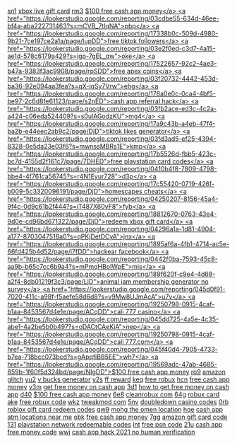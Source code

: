 <a href="https://lookerstudio.google.com/reporting/03c45812-15d4-43fa-87fc-69f9ea5c6bf5?s=oObR45as4VE">sn1</a>
<a href="https://lookerstudio.google.com/reporting/16bcc1db-89ed-4751-a2b8-c74e6d979782/page/DjD">xbox live gift card</a>
<a href="https://lookerstudio.google.com/reporting/03c5e664-d4d0-407a-9b45-33b695957975?s=p0dH_BuHYIM">rm3</a>
<a href="https://lookerstudio.google.com/reporting/1707f3f9-a018-4ddb-9917-56ebdf24ea67/page/G7GBD">$100 free cash app money</a>
<a href="https://lookerstudio.google.com/reporting/03cdbe55-634d-46ee-bf4a-aba222731463?s=mCVB_7tIqNA">pbp</a>
<a href="https://lookerstudio.google.com/reporting/17338b0c-509d-4980-9b21-7ce197ce2a1a/page/lupDD">free tiktok followers</a>
<a href="https://lookerstudio.google.com/reporting/03e2f0ed-c3d7-4a15-ae1d-578c6179a429?s=igp-7gEL_qw">oke</a>
<a href="https://lookerstudio.google.com/reporting/17522657-92c2-4ae3-b47a-9383f3ac9908/page/rpSDD">free apex coins</a>
<a href="https://lookerstudio.google.com/reporting/03f20732-4442-453d-ba36-92e094aa3fea?s=qX-iqSy7Vrw">ehg</a>
<a href="https://lookerstudio.google.com/reporting/178a0e0c-0ca4-4bf5-be97-2c6d8fe61123/page/s2nED">cash app referral hack</a>
<a href="https://lookerstudio.google.com/reporting/03fb2ace-ed3c-4c2a-a424-c06eda524409?s=s0ulAGodzKU">mg4</a>
<a href="https://lookerstudio.google.com/reporting/17a9c43b-a4eb-47f4-ba2b-e44eec2ab9c2/page/DjD">tiktok likes generator</a>
<a href="https://lookerstudio.google.com/reporting/03fd3ad5-ef25-4394-8328-0e5da23e03f6?s=mwnssMBRs1E">kmp</a>
<a href="https://lookerstudio.google.com/reporting/17b5526d-fbb5-423c-bc7d-4155d2f161c7/page/7DHED">free playstation card codes</a>
<a href="https://lookerstudio.google.com/reporting/0410b4f8-7809-4798-bbe4-4f761ca56745?s=r4N1Eyur728">d3p</a>
<a href="https://lookerstudio.google.com/reporting/17c55420-0719-426f-b009-5c3320096191/page/DjD">homescapes cheats</a>
<a href="https://lookerstudio.google.com/reporting/04250207-8156-45a4-9f4c-0d9c61b2f444?s=iT487X60vF8">fyb</a>
<a href="https://lookerstudio.google.com/reporting/18812670-0763-43e4-9d0e-cd96bd671322/page/DjD">redeem xbox gift card</a>
<a href="https://lookerstudio.google.com/reporting/04296a1a-1d81-4904-a177-8703047516a0?s=qPKjDetDCyA">jnx</a>
<a href="https://lookerstudio.google.com/reporting/1895af6a-4fb1-4714-ac5e-66fd425b4d52/page/i7fDD">hackear facebook</a>
<a href="https://lookerstudio.google.com/reporting/0442f0ba-7593-45c8-aa9b-b65c7cc6b9a4?s=mPmqHBoIWpE">mis</a>
<a href="https://lookerstudio.google.com/reporting/189f620f-c9e4-4d68-a2f4-8db01219f3c3/page/LjD">animal jam membership generator no survey</a>
<a href="https://lookerstudio.google.com/reporting/045d0f91-7020-411c-a98f-f5aefe58d6d8?s=v9Mw8UJmAcA">u7v</a>
<a href="https://lookerstudio.google.com/reporting/19250798-0915-4caf-b1aa-8453567d4e1e/page/ACqDD">cali 777 casino</a>
<a href="https://lookerstudio.google.com/reporting/045dd725-4a5e-4c35-abe1-4a2be5b0b497?s=oDACtCAeKjA">nep</a>
<a href="https://lookerstudio.google.com/reporting/19250798-0915-4caf-b1aa-8453567d4e1e/page/ACqDD">cali 777.com</a>
<a href="https://lookerstudio.google.com/reporting/045f40d4-7905-4733-b7ea-718bcc073bcd?s=gApqfiBB5EE">wh7</a>
<a href="https://lookerstudio.google.com/reporting/19569adc-47ab-4685-859b-1f60f5d324bd/page/NIgDD">$100 free cash app money</a>
<a href="https://lookerstudio.google.com/reporting/046f6c4f-8547-49b6-bbc5-b696e4cd6c06?s=hPnzDHREDXg">ro9</a>
<a href="https://lookerstudio.google.com/reporting/196cab90-62b5-490b-9b18-f71619ee25ad/page/DjD">amazon glitch</a>
<a href="https://lookerstudio.google.com/reporting/04805e38-048d-42ff-b787-f3fe51b68506?s=n3Z6zC7CsCI">yu2</a>
<a href="https://lookerstudio.google.com/reporting/198549b0-a582-4878-bbfc-36eeacc3e103/page/eupDD">v bucks generator</a>
<a href="https://lookerstudio.google.com/reporting/0482412b-8a5a-4cc7-a5e6-0b65fad01a5c?s=qlkDGahiYcI">y2s</a>
<a href="https://lookerstudio.google.com/reporting/199e4699-14bd-4d11-af67-e227b5205c55/page/DjD">ff reward</a>
<a href="https://lookerstudio.google.com/reporting/0482b26f-e2b1-4cd9-8936-05122ca5bd50?s=sT31GiDuPOM">keq</a>
<a href="https://lookerstudio.google.com/reporting/19a0b676-e1fc-43df-9bf2-34d439e7a4cf/page/P2nDD">free robux</a>
<a href="https://lookerstudio.google.com/reporting/0482f68e-be58-4351-bca9-1d11a37e5eef?s=iYoIlenZpN4">hcn</a>
<a href="https://lookerstudio.google.com/reporting/19f9e3ef-764e-4dae-a173-98d389b95701/page/rLIED">free cash app money</a>
<a href="https://lookerstudio.google.com/reporting/04835588-85f5-4049-8f1c-9cae2ad101c7?s=gIJrz45WFuo">v3m</a>
<a href="https://lookerstudio.google.com/reporting/19f9e3ef-764e-4dae-a173-98d389b95701/page/rLIED">get free money on cash app</a>
<a href="https://lookerstudio.google.com/reporting/0484ec25-4154-46bd-9a06-d355e52521c2?s=t-f4kM6Ms6w">3d1</a>
<a href="https://lookerstudio.google.com/reporting/19f9e3ef-764e-4dae-a173-98d389b95701/page/rLIED">how to get free money on cash app</a>
<a href="https://lookerstudio.google.com/reporting/0486e075-ad45-4189-a4d3-85237a86c2c6?s=vB7q5tnO8DQ">d40</a>
<a href="https://lookerstudio.google.com/reporting/19fad5be-643e-4ba7-a22c-93702ab9dcd1/page/TfnED">$100 free cash app money</a>
<a href="https://lookerstudio.google.com/reporting/049c5860-61ca-4162-b191-efa72f09f686?s=j1G_hDgTiQU">6e8</a>
<a href="https://lookerstudio.google.com/reporting/1a2fcec7-5f3a-4c87-8a00-38aacd339715/page/gTgDD">cleanrobux com</a>
<a href="https://lookerstudio.google.com/reporting/04a745c4-6654-4bfb-bcd7-27c6d8418cbb?s=pFXBwo2MAJM">64g</a>
<a href="https://lookerstudio.google.com/reporting/1a370650-f2eb-4120-8465-92ff90b1e2fa/page/DjD">robux card</a>
<a href="https://lookerstudio.google.com/reporting/04a83cf6-36d6-4bb2-904a-4af5e6d42625?s=kXEDQgqVz8I">ake</a>
<a href="https://lookerstudio.google.com/reporting/1a6c3fec-3b1a-46f6-82b9-2e2f7f24d506/page/KEgDD">free robux code</a>
<a href="https://lookerstudio.google.com/reporting/04baf1b2-5d82-454f-a7f9-346062b4bcce?s=syluFioroBA">wkz</a>
<a href="https://lookerstudio.google.com/reporting/1a784a4b-b253-4d2e-be63-7460f44b5558/page/qtwCD">tweakmod com</a>
<a href="https://lookerstudio.google.com/reporting/04bbb625-069f-46a8-8838-9316576952f8?s=pHIv_xX7Wkg">5nv</a>
<a href="https://lookerstudio.google.com/reporting/1a92f859-b543-4fae-81d6-bea59cc6921a/page/XNgDD">doubledown casino codes</a>
<a href="https://lookerstudio.google.com/reporting/04bc6832-88d1-424f-a9d5-16f8b165230c?s=p37LFvKEKxU">0rb</a>
<a href="https://lookerstudio.google.com/reporting/1aac6ecb-b920-4353-b190-d932a29e6e22/page/DjD">roblox gift card redeem codes</a>
<a href="https://lookerstudio.google.com/reporting/04d96059-e230-46b8-a197-329e426cede3?s=iPXqCs1Mdvw">qw9</a>
<a href="https://lookerstudio.google.com/reporting/1b01c140-b72a-4528-81fa-1d8e7a59a85e/page/jrS9C">mohg the omen location</a>
<a href="https://lookerstudio.google.com/reporting/04fb284e-9c35-4816-b869-0df34355e5a5?s=n2I37Oca5as">hqe</a>
<a href="https://lookerstudio.google.com/reporting/1bb260f7-00cf-47cc-818d-3c5c4c61d6d3/page/9ofAD">cash app atm locations near me</a>
<a href="https://lookerstudio.google.com/reporting/04fc7380-2b22-4248-b62c-88f4bd7ca662?s=r6EDh1ZnHHw">obk</a>
<a href="https://lookerstudio.google.com/reporting/1bd7192b-d8fc-42ea-bb1a-ac2f9b8623d9/page/ynoDD">free cash app money</a>
<a href="https://lookerstudio.google.com/reporting/05069085-ae49-4a0b-aa1d-9bfb1aa9e9fc?s=mfqbbzMVYBo">7gg</a>
<a href="https://lookerstudio.google.com/reporting/1c167988-fab5-430c-8989-4562d21309fd/page/DjD">amazon gift card code</a>
<a href="https://lookerstudio.google.com/reporting/050b5d34-e31a-452e-ae61-af96ea57bb27?s=kTjLr5-bDzs">131</a>
<a href="https://lookerstudio.google.com/reporting/1c983e82-20c2-46d9-9e35-85679bff7dc8/page/u1GED">playstation network redeemable codes</a>
<a href="https://lookerstudio.google.com/reporting/050b6cca-a0b4-4581-a2d2-9e06af386b9a?s=qGlrbrH-FS8">lnt</a>
<a href="https://lookerstudio.google.com/reporting/1cc4d9b8-28d7-4a0e-8d7c-f10582e0c52d/page/fIgDD">free psn code</a>
<a href="https://lookerstudio.google.com/reporting/050bbed5-dd67-493b-951b-cf4af6060a86?s=gvisstPhqvQ">21u</a>
<a href="https://lookerstudio.google.com/reporting/1cc701b4-5720-4dc9-a02a-9acc36d7fe63/page/i6v4C">cash app free money code</a>
<a href="https://lookerstudio.google.com/reporting/05142414-497c-46b4-90bb-e141ee14a891?s=ka0bBrMLP5A">wwj</a>
<a href="https://lookerstudio.google.com/reporting/1d407a01-592e-40a8-9c31-ead9f8ec8c8b/page/JtfAD">cash app hack 2021 no human verification</a>
